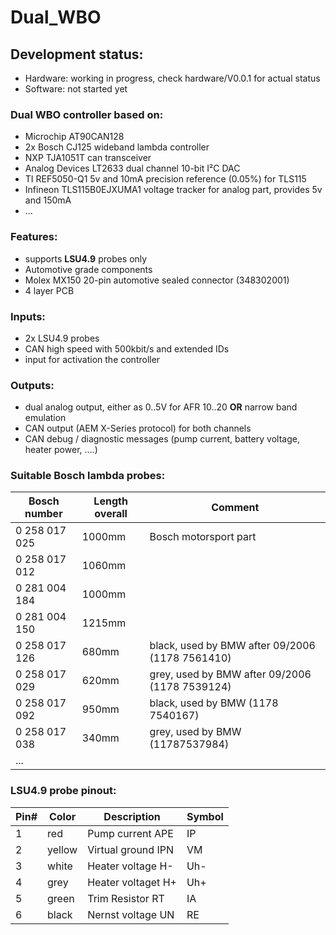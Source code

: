 # Dual_WBO

## Development status: ##
- Hardware: working in progress, check hardware/V0.0.1 for actual status
- Software: not started yet

### Dual WBO controller based on: ### 
- Microchip AT90CAN128
- 2x Bosch CJ125 wideband lambda controller
- NXP TJA1051T can transceiver
- Analog Devices LT2633 dual channel 10-bit I²C DAC
- TI REF5050-Q1 5v and 10mA precision reference (0.05%) for TLS115
- Infineon TLS115B0EJXUMA1 voltage tracker for analog part, provides 5v and 150mA
- ...

### Features: ### 
- supports **LSU4.9** probes only
- Automotive grade components
- Molex MX150 20-pin automotive sealed connector (348302001)
- 4 layer PCB

### Inputs: ### 
- 2x LSU4.9 probes
- CAN high speed with 500kbit/s and extended IDs
- input for activation the controller

### Outputs: ### 
- dual analog output, either as 0..5V for AFR 10..20 **OR** narrow band emulation
- CAN output (AEM X-Series protocol) for both channels
- CAN debug / diagnostic messages (pump current, battery voltage, heater power, ....)

### Suitable Bosch lambda probes: ###
|Bosch number  |Length overall|Comment|
|--------------|--------------|-------|
|0 258 017 025 |1000mm|Bosch motorsport part|
|0 258 017 012 |1060mm||
|0 281 004 184 |1000mm||
|0 281 004 150 |1215mm||
|0 258 017 126 |680mm|black, used by BMW after 09/2006 (1178 7561410)|
|0 258 017 029 |620mm|grey, used by BMW after 09/2006 (1178 7539124)|
|0 258 017 092 |950mm|black, used by BMW (1178 7540167)|
|0 258 017 038 |340mm|grey, used by BMW (11787537984)|
|...|||

### LSU4.9 probe pinout: ###
|Pin#|Color|Description|Symbol|
|----|-----|--------|-----------|
|1|red|Pump current APE|IP|
|2|yellow|Virtual ground IPN|VM|
|3|white|Heater voltage H-|Uh-|
|4|grey|Heater voltaget H+|Uh+|
|5|green|Trim Resistor RT|IA|
|6|black|Nernst voltage UN|RE|
